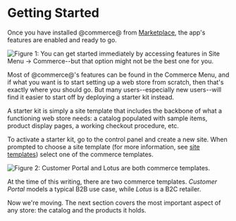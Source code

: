# Getting Started

Once you have installed @commerce@ from
[Marketplace](/discover/portal/-/knowledge_base/7-1/using-the-liferay-marketplace),
the app's features are enabled and ready to go.

![Figure 1: You can get started immediately by accessing features in *Site Menu* &rarr; *Commerce*--but that option might not be the best
one for you.](../../images/sitemenu-commerce.png)

Most of @commerce@'s features can be found in the Commerce Menu, and if what you
want is to start setting up a web store from scratch, then that's exactly where
you should go. But many users--especially new users--will find it easier to
start off by deploying a starter kit instead.

A starter kit is simply a site template that includes the backbone of what
a functioning web store needs: a catalog populated with sample items, product
display pages, a working checkout procedure, etc.

To activate a starter kit, go to the control panel and create a new site. When
prompted to choose a site template (for more information, see 
[site templates]( /discover/portal/-/knowledge_base/7-0/building-sites-from-templates))
select one of the commerce templates.

![Figure 2: *Customer Portal* and *Lotus* are both commerce templates.](../../images/starter-kits.png)

At the time of this writing, there are two commerce templates. *Customer Portal*
models a typical B2B use case, while *Lotus* is a B2C retailer.

Now we're moving. The next section covers the most important aspect of any
store: the catalog and the products it holds.

<!--Starter kits need to go into separate document. This section should mainly be an overview of commerce features. Starter kits should only be touched on, and don't call them starter kits. They're site templates now.

For commerce features, use the top-level categories in the outline. Roughly; "settings" isn't a feature. For material, look to the introductions that you've already written to each section. 
